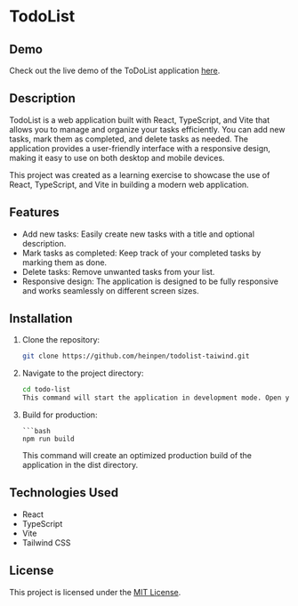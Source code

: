 # TodoList

## Demo

Check out the live demo of the ToDoList application [here](https://649209133c4286236d841525--splendid-pika-87ff29.netlify.app/).

## Description

TodoList is a web application built with React, TypeScript, and Vite that allows you to manage and organize your tasks efficiently. You can add new tasks, mark them as completed, and delete tasks as needed. The application provides a user-friendly interface with a responsive design, making it easy to use on both desktop and mobile devices.

This project was created as a learning exercise to showcase the use of React, TypeScript, and Vite in building a modern web application.

## Features

- Add new tasks: Easily create new tasks with a title and optional description.
- Mark tasks as completed: Keep track of your completed tasks by marking them as done.
- Delete tasks: Remove unwanted tasks from your list.
- Responsive design: The application is designed to be fully responsive and works seamlessly on different screen sizes.

## Installation

1.  Clone the repository:

    ```bash
    git clone https://github.com/heinpen/todolist-taiwind.git
    ```

2.  Navigate to the project directory:

    ```bash
    cd todo-list
    This command will start the application in development mode. Open your browser and visit http://localhost:3000 to view the TodoList.

    ```

3.  Build for production:

        ```bash
        npm run build

    This command will create an optimized production build of the application in the dist directory.

## Technologies Used

- React
- TypeScript
- Vite
- Tailwind CSS

## License

This project is licensed under the [MIT License](LICENSE).
